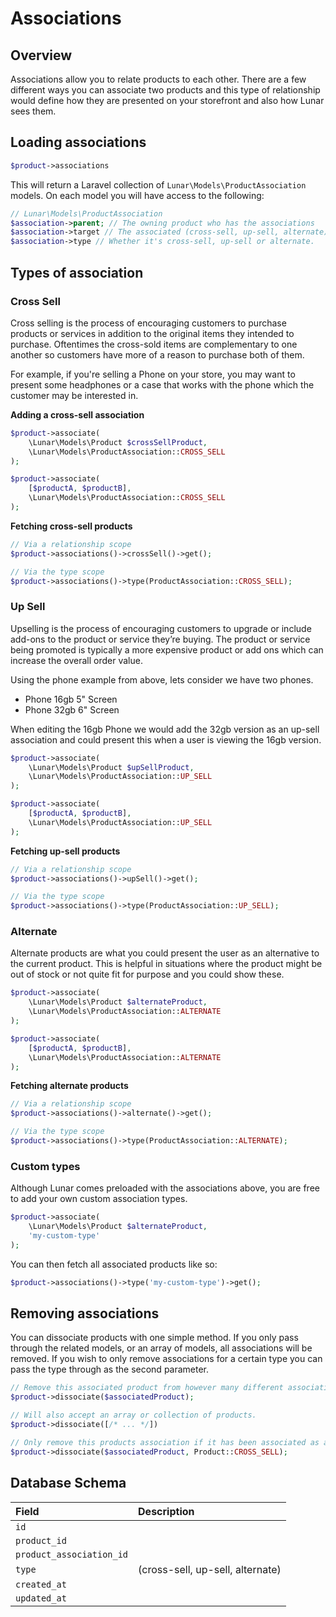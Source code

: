 # Associations

## Overview

Associations allow you to relate products to each other. There are a few different ways you can associate two products and this type of relationship would define how they are presented on your storefront and also how Lunar sees them.

## Loading associations

```php
$product->associations
```

This will return a Laravel collection of `Lunar\Models\ProductAssociation` models. On each model you will have access to the following:

```php
// Lunar\Models\ProductAssociation
$association->parent; // The owning product who has the associations
$association->target // The associated (cross-sell, up-sell, alternate) product.
$association->type // Whether it's cross-sell, up-sell or alternate.
```

## Types of association

### Cross Sell

Cross selling is the process of encouraging customers to purchase products or services in addition to the original items they intended to purchase. Oftentimes the cross-sold items are complementary to one another so customers have more of a reason to purchase both of them.

For example, if you're selling a Phone on your store, you may want to present some headphones or a case that works with the phone which the customer may be interested in.

**Adding a cross-sell association**

```php
$product->associate(
    \Lunar\Models\Product $crossSellProduct,
    \Lunar\Models\ProductAssociation::CROSS_SELL
);

$product->associate(
    [$productA, $productB],
    \Lunar\Models\ProductAssociation::CROSS_SELL
);
```

**Fetching cross-sell products**

```php
// Via a relationship scope
$product->associations()->crossSell()->get();

// Via the type scope
$product->associations()->type(ProductAssociation::CROSS_SELL);
```

### Up Sell

Upselling is the process of encouraging customers to upgrade or include add-ons to the product or service they’re buying. The product or service being promoted is typically a more expensive product or add ons which can increase the overall order value.

Using the phone example from above, lets consider we have two phones.

- Phone 16gb 5" Screen
- Phone 32gb 6" Screen

When editing the 16gb Phone we would add the 32gb version as an up-sell association and could present this when a user is viewing the 16gb version.

```php
$product->associate(
    \Lunar\Models\Product $upSellProduct,
    \Lunar\Models\ProductAssociation::UP_SELL
);

$product->associate(
    [$productA, $productB],
    \Lunar\Models\ProductAssociation::UP_SELL
);
```

**Fetching up-sell products**

```php
// Via a relationship scope
$product->associations()->upSell()->get();

// Via the type scope
$product->associations()->type(ProductAssociation::UP_SELL);
```

### Alternate

Alternate products are what you could present the user as an alternative to the current product. This is helpful in situations where the product might be out of stock or not quite fit for purpose and you could show these.

```php
$product->associate(
    \Lunar\Models\Product $alternateProduct,
    \Lunar\Models\ProductAssociation::ALTERNATE
);

$product->associate(
    [$productA, $productB],
    \Lunar\Models\ProductAssociation::ALTERNATE
);
```

**Fetching alternate products**

```php
// Via a relationship scope
$product->associations()->alternate()->get();

// Via the type scope
$product->associations()->type(ProductAssociation::ALTERNATE);
```

### Custom types

Although Lunar comes preloaded with the associations above, you are free to add your own custom association types.

```php
$product->associate(
    \Lunar\Models\Product $alternateProduct,
    'my-custom-type'
);
```

You can then fetch all associated products like so:

```php
$product->associations()->type('my-custom-type')->get();
```

## Removing associations

You can dissociate products with one simple method. If you only pass through the related models, or an array of models, all associations will be removed. If you wish to only remove associations for a certain type you can pass the type through as the second parameter.

```php
// Remove this associated product from however many different association types it might have.
$product->dissociate($associatedProduct);

// Will also accept an array or collection of products.
$product->dissociate([/* ... */])

// Only remove this products association if it has been associated as a cross-sell.
$product->dissociate($associatedProduct, Product::CROSS_SELL);
```

## Database Schema

|Field|Description|
|:-|:-|
|`id`||
|`product_id`||
|`product_association_id`||
|`type`|(cross-sell, up-sell, alternate)|
|`created_at`||
|`updated_at`||
